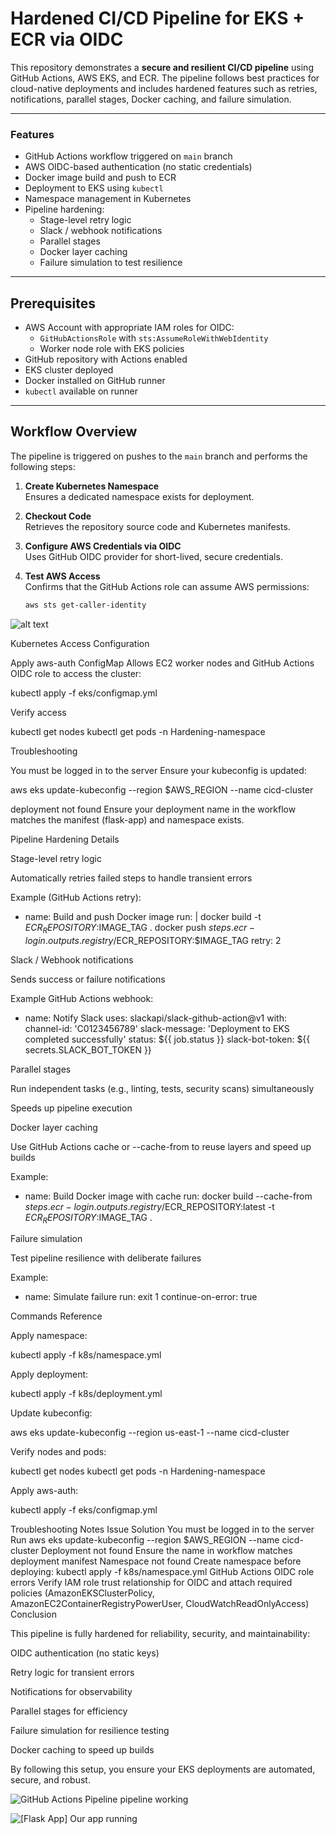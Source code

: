 # Hardened CI/CD Pipeline for EKS + ECR via OIDC

This repository demonstrates a **secure and resilient CI/CD pipeline** using GitHub Actions, AWS EKS, and ECR. The pipeline follows best practices for cloud-native deployments and includes hardened features such as retries, notifications, parallel stages, Docker caching, and failure simulation.

---

### Features
- GitHub Actions workflow triggered on `main` branch
- AWS OIDC-based authentication (no static credentials)
- Docker image build and push to ECR
- Deployment to EKS using `kubectl`
- Namespace management in Kubernetes
- Pipeline hardening:
  - Stage-level retry logic
  - Slack / webhook notifications
  - Parallel stages
  - Docker layer caching
  - Failure simulation to test resilience

---

## Prerequisites

- AWS Account with appropriate IAM roles for OIDC:
  - `GitHubActionsRole` with `sts:AssumeRoleWithWebIdentity`
  - Worker node role with EKS policies
- GitHub repository with Actions enabled
- EKS cluster deployed
- Docker installed on GitHub runner
- `kubectl` available on runner

---

## Workflow Overview

The pipeline is triggered on pushes to the `main` branch and performs the following steps:

1. **Create Kubernetes Namespace**  
   Ensures a dedicated namespace exists for deployment.

2. **Checkout Code**  
   Retrieves the repository source code and Kubernetes manifests.

3. **Configure AWS Credentials via OIDC**  
   Uses GitHub OIDC provider for short-lived, secure credentials.

4. **Test AWS Access**  
   Confirms that the GitHub Actions role can assume AWS permissions:
   ```bash
   aws sts get-caller-identity

![alt text](image.png)

Kubernetes Access Configuration

Apply aws-auth ConfigMap
Allows EC2 worker nodes and GitHub Actions OIDC role to access the cluster:

kubectl apply -f eks/configmap.yml


Verify access

kubectl get nodes
kubectl get pods -n Hardening-namespace


Troubleshooting

You must be logged in to the server
Ensure your kubeconfig is updated:

aws eks update-kubeconfig --region $AWS_REGION --name cicd-cluster


deployment not found
Ensure your deployment name in the workflow matches the manifest (flask-app) and namespace exists.

Pipeline Hardening Details

Stage-level retry logic

Automatically retries failed steps to handle transient errors

Example (GitHub Actions retry):

- name: Build and push Docker image
  run: |
    docker build -t $ECR_REPOSITORY:$IMAGE_TAG .
    docker push ${{ steps.ecr-login.outputs.registry }}/$ECR_REPOSITORY:$IMAGE_TAG
  retry: 2


Slack / Webhook notifications

Sends success or failure notifications

Example GitHub Actions webhook:

- name: Notify Slack
  uses: slackapi/slack-github-action@v1
  with:
    channel-id: 'C0123456789'
    slack-message: 'Deployment to EKS completed successfully'
    status: ${{ job.status }}
    slack-bot-token: ${{ secrets.SLACK_BOT_TOKEN }}


Parallel stages

Run independent tasks (e.g., linting, tests, security scans) simultaneously

Speeds up pipeline execution

Docker layer caching

Use GitHub Actions cache or --cache-from to reuse layers and speed up builds

Example:

- name: Build Docker image with cache
  run: docker build --cache-from ${{ steps.ecr-login.outputs.registry }}/$ECR_REPOSITORY:latest -t $ECR_REPOSITORY:$IMAGE_TAG .


Failure simulation

Test pipeline resilience with deliberate failures

Example:

- name: Simulate failure
  run: exit 1
  continue-on-error: true


Commands Reference

Apply namespace:

kubectl apply -f k8s/namespace.yml


Apply deployment:

kubectl apply -f k8s/deployment.yml


Update kubeconfig:

aws eks update-kubeconfig --region us-east-1 --name cicd-cluster


Verify nodes and pods:

kubectl get nodes
kubectl get pods -n Hardening-namespace


Apply aws-auth:

kubectl apply -f eks/configmap.yml

Troubleshooting Notes
Issue	Solution
You must be logged in to the server	Run aws eks update-kubeconfig --region $AWS_REGION --name cicd-cluster
Deployment not found	Ensure the name in workflow matches deployment manifest
Namespace not found	Create namespace before deploying: kubectl apply -f k8s/namespace.yml
GitHub Actions OIDC role errors	Verify IAM role trust relationship for OIDC and attach required policies (AmazonEKSClusterPolicy, AmazonEC2ContainerRegistryPowerUser, CloudWatchReadOnlyAccess)
Conclusion

This pipeline is fully hardened for reliability, security, and maintainability:

OIDC authentication (no static keys)

Retry logic for transient errors

Notifications for observability

Parallel stages for efficiency

Failure simulation for resilience testing

Docker caching to speed up builds

By following this setup, you ensure your EKS deployments are automated, secure, and robust.

![GitHub Actions Pipeline](image-3.png)
pipeline working

![[Flask App]](image-2.png)
Our app running

